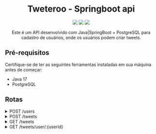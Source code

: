<h1 align="center"> Tweteroo - Springboot api</h1>
<p align="center">
  <img src="https://img.shields.io/badge/java-%23ED8B00.svg?style=for-the-badge&logo=openjdk&logoColor=white" alt:"Java"/>
  <img src="https://img.shields.io/badge/spring-%236DB33F.svg?style=for-the-badge&logo=spring&logoColor=white" alt:"Spring"/>
   <img src="https://img.shields.io/badge/PostgreSQL-316192?style=for-the-badge&logo=postgresql&logoColor=white" alt:"postgres"/>
</p>

<p align="center">
Este é um API desenvolvido com Java|SpringBoot + PostgreSQL para cadastro de usuários, onde os usuários podem criar tweets.
</p>

## Pré-requisitos
Certifique-se de ter as seguintes ferramentas instaladas em sua máquina antes de começar:

- Java 17
- PostgreSQL

## Rotas


<details>
  <summary>POST /users</summary>
  
- **Endpoint:** `POST /users`
- **Descrição:** Cadastra um novo usuário      
- **Resposta:** Retorna um objeto de usuário

## Request Body: 

 ```bash
  {
    "username": "bobesponja",
	"avatar": "https://super.abril.com.br/wp-content/uploads/2020/09/04-09_gato_SITE.jpg?quality=70&strip=info"
  }
  ```
## Response:
 status: 201 (CREATED)
  ```bash
 
  {
    "id": 1,
    "username": "bobesponja",
	"avatar": "https://super.abril.com.br/wp-content/uploads/2020/09/04-09_gato_SITE.jpg?quality=70&strip=info"
  }
  ```
</details>

<details>
  <summary>POST /tweets</summary>
  
- **Endpoint:** `POST /tweets`
- **Descrição:** Cadastra um novo TWEET   
- **Resposta:** Retorna um objeto tweet com informações do usuário.

## Request Body: 

 ```bash
 {
"userId": 1,
"text": "Olá mundo!"
 }
  ```
## Response:
 status: 201 (CREATED)
  ```bash
 {
  "id": 20,
  "text": "Olá mundo",
  "user": {
    "id": 1,
    "username": "bobesponja",
    "avatar": "https://super.abril.com.br/wp-content/uploads/2020/09/04-09_gato_SITE.jpg?quality=70&strip=info"
  }
}
  ```
</details>

<details>
  <summary>GET /tweets</summary>
  
- **Endpoint:** `GET /TWEETS`
- **Descrição:** Mostra todos os tweets.  
- **Resposta:** Retorna um array de objetos tweets



## Response:
 status: 200 (OK)
  ```bash
 
 [
  {
    "id": 20,
    "text": "meu primeiro tweet",
    "user": {
      "id": 1,
      "username": "bobesponja",
      "avatar": "https://super.abril.com.br/wp-content/uploads/2020/09/04-09_gato_SITE.jpg?quality=70&strip=info"
  }
  ,
  {
    "id": 21,
    "text": "eu moro numa pedra",
    "user": {
      "id": 2,
      "username": "patrick",
      "avatar": "https://gartic.com.br/imgs/mural/te/tettyzinhah15/patrick-estrela.png"
  }
  ,
  {
    "id": 22,
    "text": "eu amo hambúrguer de siri",
    "user": {
      "id": 1,
      "username": "bobesponja",
      "avatar": "https://super.abril.com.br/wp-content/uploads/2020/09/04-09_gato_SITE.jpg?quality=70&strip=info"
  }
]
  ```
</details>

<details>
  <summary>GET /tweets/user/:{userId}</summary>
  
- **Endpoint:** `GET /tweets/user/:userId`
- **Descrição:** Mostra todos os tweets de determinado usuário.  
- **Resposta:** Retorna um array de objetos tweets



## Response:
 status: 200 (OK)
  ```bash
 
 [
  {
    "id": 20,
    "text": "meu primeiro tweet",
    "user": {
      "id": 1,
      "username": "bobesponja",
      "avatar": "https://super.abril.com.br/wp-content/uploads/2020/09/04-09_gato_SITE.jpg?quality=70&strip=info"
  }
  ,
  {
    "id": 21,
    "text": "eu moro numa pedra",
    "user": {
      "id": 2,
      "username": "patrick",
      "avatar": "https://gartic.com.br/imgs/mural/te/tettyzinhah15/patrick-estrela.png"
  }
  ,
  {
    "id": 22,
    "text": "eu amo hambúrguer de siri",
    "user": {
      "id": 1,
      "username": "bobesponja",
      "avatar": "https://super.abril.com.br/wp-content/uploads/2020/09/04-09_gato_SITE.jpg?quality=70&strip=info"
  }
]
  ```
</details>
